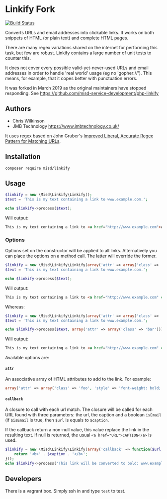 Linkify Fork
============

[![Build Status](https://api.travis-ci.org/JMB-Technology-Limited/php-linkify.png)](http://travis-ci.org/misd-service-development/php-linkify)

Converts URLs and email addresses into clickable links. It works on both snippets of HTML (or plain text) and complete HTML pages.

There are many regex variations shared on the internet for performing this task, but few are robust. Linkify contains a large number of unit tests to counter this.

It does not cover every possible valid-yet-never-used URLs and email addresses in order to handle 'real world' usage (eg no 'gopher://'). This means, for example, that it copes better with punctuation errors.

It was forked in March 2019 as the original maintainers have stopped responding. See https://github.com/misd-service-development/php-linkify

Authors
-------

* Chris Wilkinson
* JMB Technology https://www.jmbtechnology.co.uk/

It uses regex based on John Gruber's [Improved Liberal, Accurate Regex Pattern for Matching URLs](http://daringfireball.net/2010/07/improved_regex_for_matching_urls).

Installation
------------

`composer require misd/linkify`

Usage
-----

```php
$linkify = new \Misd\Linkify\Linkify();
$text = 'This is my text containing a link to www.example.com.';

echo $linkify->process($text);
```

Will output:

```html
This is my text containing a link to <a href="http://www.example.com">www.example.com</a>.
```

### Options

Options set on the constructor will be applied to all links. Alternatively you can place the options on a method call. The latter will override the former.

```php
$linkify = new \Misd\Linkify\Linkify(array('attr' => array('class' => 'foo')));
$text = 'This is my text containing a link to www.example.com.';

echo $linkify->process($text);
```

Will output:

```html
This is my text containing a link to <a href="http://www.example.com" class="foo">www.example.com</a>.
```

Whereas:

```php
$linkify = new \Misd\Linkify\Linkify(array('attr' => array('class' => 'foo')));
$text = 'This is my text containing a link to www.example.com.';

echo $linkify->process($text, array('attr' => array('class' => 'bar')));
```

Will output:

```html
This is my text containing a link to <a href="http://www.example.com" class="bar">www.example.com</a>.
```

Available options are:

#### `attr`

An associative array of HTML attributes to add to the link. For example:

```php
array('attr' => array('class' => 'foo', 'style' => 'font-weight: bold; color: red;')
```

#### `callback`

A closure to call with each url match. The closure will be called for each URL found with three parameters: the url, the caption and a boolean `isEmail` (if `$isEmail` is true, then `$url` is equals to `$caption`.

If the callback return a non-null value, this value replace the link in the resulting text. If null is returned, the usual `<a href="URL">CAPTION</a>` is used.

```php
$linkify = new \Misd\Linkify\Linkify(array('callback' => function($url, $caption, $isEmail) {
    return '<b>' . $caption . '</b>';
}));
echo $linkify->process('This link will be converted to bold: www.example.com.'));
```

Developers
----------

There is a vagrant box. Simply ssh in and type `test` to test.

